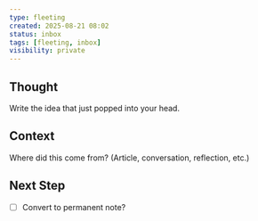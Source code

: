 ```yaml
---
type: fleeting
created: 2025-08-21 08:02
status: inbox
tags: [fleeting, inbox]
visibility: private
---
```


<!--
NOTE: This file uses a static date for validation. For new notes, use:
created: 2025-08-21 08:02
-->

## Thought  
Write the idea that just popped into your head.

## Context  
Where did this come from? (Article, conversation, reflection, etc.)

## Next Step  
- [ ] Convert to permanent note?
